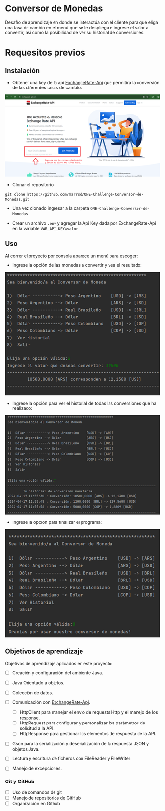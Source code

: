 # Conversor de Monedas

Desafío de aprendizaje en donde se interactúa con el cliente para que eliga una tasa de cambio en el menú que se le despliega e ingrese el valor a convertir, así como la posibilidad de ver su historial de conversiones.

# Requesitos previos

## Instalación

* Obtener una key de la api [ExchangeRate-Api](https://www.exchangerate-api.com/) que permitirá la conversión de las diferentes tasas de cambio.

<p align="center">
  <img src="https://github.com/marrsd/ONE-Challenge-Conversor-de-Monedas/blob/main/screenshots/ImagenExchangeRate-Api.png" alt="ExchangeRate-Api Key">
</p>

* Clonar el repositorio

```
git clone https://github.com/marrsd/ONE-Challenge-Conversor-de-Monedas.git
```

* Una vez clonado ingresar a la carpeta ```ONE-Challenge-Conversor-de-Monedas```

* Crear un archivo ```.env``` y agregar la Api Key dada por ExchangeRate-Api en la variable ```VAR_API_KEY=valor``` 

## Uso

Al correr el proyecto por consola aparece un menú para escoger:

* Ingrese la opción de las monedas a convertir y vea el resultado:

<p align="center">
  <img src="https://github.com/marrsd/ONE-Challenge-Conversor-de-Monedas/blob/main/screenshots/Convertir.png" alt="Convertir moneda">
</p>

* Ingrese la opción para ver el historial de todas las conversiones que ha realizado:

<p align="center">
  <img src="https://github.com/marrsd/ONE-Challenge-Conversor-de-Monedas/blob/main/screenshots/Historial.png" alt="Historial de conversiones">
</p>

* Ingrese la opción para finalizar el programa:

<p align="center">
  <img src="https://github.com/marrsd/ONE-Challenge-Conversor-de-Monedas/blob/main/screenshots/Salir.png" alt="Finalizar programa">
</p>

## Objetivos de aprendizaje

Objetivos de aprendizaje aplicados en este proyecto:

- [ ] Creación y configuración del ambiente Java.
- [ ] Java Orientado a objetos.
- [ ] Colección de datos.
- [ ] Comunicación con [ExchangeRate-Api](https://www.exchangerate-api.com/).
    - [ ] HttpClient para manejar el envio de requests Http y el manejo de los response.
    - [ ] HttpRequest para configurar y personalizar los parámetros de solicitud a la API.
    - [ ] HttpResponse para gestionar los elementos de respuesta de la API.
- [ ] Gson para la serialización y deserialización de la respuesta JSON y objetos Java.
- [ ] Lectura y escritura de ficheros con FileReader y FileWriter
- [ ] Manejo de excepciones.


### Git y GitHub

- [ ] Uso de comandos de git
- [ ] Manejo de repositorios de GitHub
- [ ] Organización en Github